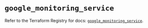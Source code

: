 # `google_monitoring_service`

Refer to the Terraform Registry for docs: [`google_monitoring_service`](https://registry.terraform.io/providers/hashicorp/google-beta/5.18.0/docs/resources/google_monitoring_service).
